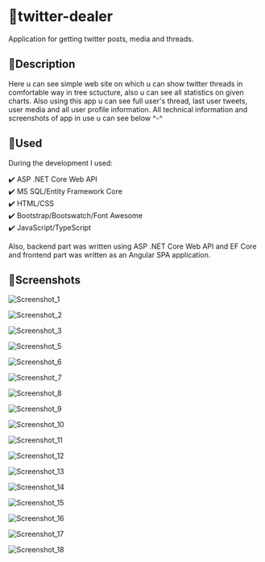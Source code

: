 # 📕twitter-dealer
Application for getting twitter posts, media and threads.

## 📌Description
Here u can see simple web site on which u can show twitter threads in comfortable way in tree sctucture, also u can see all statistics on given charts. Also using this app u can see full user's thread, last user tweets, user media and all user profile information. All technical information and screenshots of app in use u can see below ^-^

## 📌Used
During the development I used:

✔️  ASP .NET Core Web API<br/>
✔️  MS SQL/Entity Framework Core<br/>
✔️  HTML/CSS<br/>
✔️  Bootstrap/Bootswatch/Font Awesome<br/>
✔️  JavaScript/TypeScript<br/>

Also, backend part was written using ASP .NET Core Web API and EF Core and frontend part was written as an Angular SPA application.

## 📌Screenshots
![Screenshot_1](https://user-images.githubusercontent.com/38386015/96347228-e952cd00-10a8-11eb-859c-3611eec23d2c.png)

![Screenshot_2](https://user-images.githubusercontent.com/38386015/96347230-e952cd00-10a8-11eb-95d8-7282fe524ef4.png)

![Screenshot_3](https://user-images.githubusercontent.com/38386015/96347212-e3f58280-10a8-11eb-9ab1-eebb01523cb9.png)

![Screenshot_5](https://user-images.githubusercontent.com/38386015/96347213-e48e1900-10a8-11eb-8f8c-adfb7017e812.png)

![Screenshot_6](https://user-images.githubusercontent.com/38386015/96347214-e526af80-10a8-11eb-8641-f0e722cbaff1.png)

![Screenshot_7](https://user-images.githubusercontent.com/38386015/96347215-e526af80-10a8-11eb-99d9-2302a567de26.png)

![Screenshot_8](https://user-images.githubusercontent.com/38386015/96347216-e5bf4600-10a8-11eb-9996-e19512716266.png)

![Screenshot_9](https://user-images.githubusercontent.com/38386015/96347218-e657dc80-10a8-11eb-8e56-1cd49d2c9d81.png)

![Screenshot_10](https://user-images.githubusercontent.com/38386015/96347243-fbcd0680-10a8-11eb-83f3-0d83cfd788b5.png)

![Screenshot_11](https://user-images.githubusercontent.com/38386015/96347244-fc659d00-10a8-11eb-8db9-d663fe3c9f14.png)

![Screenshot_12](https://user-images.githubusercontent.com/38386015/96347219-e657dc80-10a8-11eb-95f6-7d9f187db4af.png)

![Screenshot_13](https://user-images.githubusercontent.com/38386015/96347220-e6f07300-10a8-11eb-81cd-e234ee401752.png)

![Screenshot_14](https://user-images.githubusercontent.com/38386015/96347223-e7890980-10a8-11eb-91c8-f23b163faea7.png)

![Screenshot_15](https://user-images.githubusercontent.com/38386015/96347224-e7890980-10a8-11eb-9e9e-5777dfd6bcf7.png)

![Screenshot_16](https://user-images.githubusercontent.com/38386015/96347225-e821a000-10a8-11eb-98ae-3105aaf1bdb5.png)

![Screenshot_17](https://user-images.githubusercontent.com/38386015/96347226-e821a000-10a8-11eb-927a-f5854fef822c.png)

![Screenshot_18](https://user-images.githubusercontent.com/38386015/96347227-e8ba3680-10a8-11eb-8450-31ba9d53a535.png)
